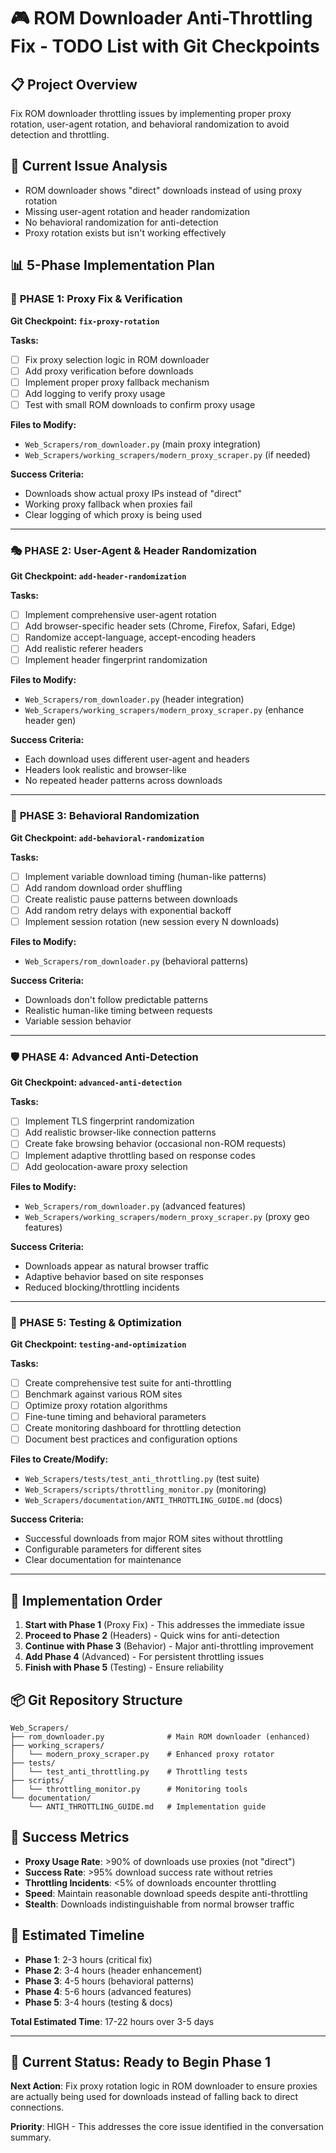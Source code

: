 # 🎮 ROM Downloader Anti-Throttling Fix - TODO List with Git Checkpoints

## 📋 Project Overview
Fix ROM downloader throttling issues by implementing proper proxy rotation, user-agent rotation, and behavioral randomization to avoid detection and throttling.

## 🎯 Current Issue Analysis
- ROM downloader shows "direct" downloads instead of using proxy rotation
- Missing user-agent rotation and header randomization  
- No behavioral randomization for anti-detection
- Proxy rotation exists but isn't working effectively

## 📊 5-Phase Implementation Plan

### 🔧 **PHASE 1: Proxy Fix & Verification** 
**Git Checkpoint: `fix-proxy-rotation`**

**Tasks:**
- [ ] Fix proxy selection logic in ROM downloader
- [ ] Add proxy verification before downloads
- [ ] Implement proper proxy fallback mechanism
- [ ] Add logging to verify proxy usage
- [ ] Test with small ROM downloads to confirm proxy usage

**Files to Modify:**
- `Web_Scrapers/rom_downloader.py` (main proxy integration)
- `Web_Scrapers/working_scrapers/modern_proxy_scraper.py` (if needed)

**Success Criteria:**
- Downloads show actual proxy IPs instead of "direct"
- Working proxy fallback when proxies fail
- Clear logging of which proxy is being used

---

### 🎭 **PHASE 2: User-Agent & Header Randomization**
**Git Checkpoint: `add-header-randomization`**

**Tasks:**
- [ ] Implement comprehensive user-agent rotation
- [ ] Add browser-specific header sets (Chrome, Firefox, Safari, Edge)
- [ ] Randomize accept-language, accept-encoding headers
- [ ] Add realistic referer headers
- [ ] Implement header fingerprint randomization

**Files to Modify:**
- `Web_Scrapers/rom_downloader.py` (header integration)
- `Web_Scrapers/working_scrapers/modern_proxy_scraper.py` (enhance header gen)

**Success Criteria:**
- Each download uses different user-agent and headers
- Headers look realistic and browser-like
- No repeated header patterns across downloads

---

### 🎲 **PHASE 3: Behavioral Randomization**
**Git Checkpoint: `add-behavioral-randomization`**

**Tasks:**
- [ ] Implement variable download timing (human-like patterns)
- [ ] Add random download order shuffling
- [ ] Create realistic pause patterns between downloads
- [ ] Add random retry delays with exponential backoff
- [ ] Implement session rotation (new session every N downloads)

**Files to Modify:**
- `Web_Scrapers/rom_downloader.py` (behavioral patterns)

**Success Criteria:**
- Downloads don't follow predictable patterns
- Realistic human-like timing between requests
- Variable session behavior

---

### 🛡️ **PHASE 4: Advanced Anti-Detection**
**Git Checkpoint: `advanced-anti-detection`**

**Tasks:**
- [ ] Implement TLS fingerprint randomization
- [ ] Add realistic browser-like connection patterns
- [ ] Create fake browsing behavior (occasional non-ROM requests)
- [ ] Implement adaptive throttling based on response codes
- [ ] Add geolocation-aware proxy selection

**Files to Modify:**
- `Web_Scrapers/rom_downloader.py` (advanced features)
- `Web_Scrapers/working_scrapers/modern_proxy_scraper.py` (proxy geo features)

**Success Criteria:**
- Downloads appear as natural browser traffic
- Adaptive behavior based on site responses
- Reduced blocking/throttling incidents

---

### 🔬 **PHASE 5: Testing & Optimization**
**Git Checkpoint: `testing-and-optimization`**

**Tasks:**
- [ ] Create comprehensive test suite for anti-throttling
- [ ] Benchmark against various ROM sites
- [ ] Optimize proxy rotation algorithms  
- [ ] Fine-tune timing and behavioral parameters
- [ ] Create monitoring dashboard for throttling detection
- [ ] Document best practices and configuration options

**Files to Create/Modify:**
- `Web_Scrapers/tests/test_anti_throttling.py` (test suite)
- `Web_Scrapers/scripts/throttling_monitor.py` (monitoring)
- `Web_Scrapers/documentation/ANTI_THROTTLING_GUIDE.md` (docs)

**Success Criteria:**
- Successful downloads from major ROM sites without throttling
- Configurable parameters for different sites
- Clear documentation for maintenance

---

## 🚀 Implementation Order

1. **Start with Phase 1** (Proxy Fix) - This addresses the immediate issue
2. **Proceed to Phase 2** (Headers) - Quick wins for anti-detection  
3. **Continue with Phase 3** (Behavior) - Major anti-throttling improvement
4. **Add Phase 4** (Advanced) - For persistent throttling issues
5. **Finish with Phase 5** (Testing) - Ensure reliability

## 📦 Git Repository Structure

```
Web_Scrapers/
├── rom_downloader.py              # Main ROM downloader (enhanced)
├── working_scrapers/
│   └── modern_proxy_scraper.py    # Enhanced proxy rotator
├── tests/
│   └── test_anti_throttling.py    # Throttling tests
├── scripts/
│   └── throttling_monitor.py      # Monitoring tools
└── documentation/
    └── ANTI_THROTTLING_GUIDE.md   # Implementation guide
```

## 🎯 Success Metrics

- **Proxy Usage Rate**: >90% of downloads use proxies (not "direct")
- **Success Rate**: >95% download success rate without retries
- **Throttling Incidents**: <5% of downloads encounter throttling
- **Speed**: Maintain reasonable download speeds despite anti-throttling
- **Stealth**: Downloads indistinguishable from normal browser traffic

## 📅 Estimated Timeline

- **Phase 1**: 2-3 hours (critical fix)
- **Phase 2**: 3-4 hours (header enhancement)  
- **Phase 3**: 4-5 hours (behavioral patterns)
- **Phase 4**: 5-6 hours (advanced features)
- **Phase 5**: 3-4 hours (testing & docs)

**Total Estimated Time**: 17-22 hours over 3-5 days

---

## 🔄 Current Status: Ready to Begin Phase 1

**Next Action**: Fix proxy rotation logic in ROM downloader to ensure proxies are actually being used for downloads instead of falling back to direct connections.

**Priority**: HIGH - This addresses the core issue identified in the conversation summary.
